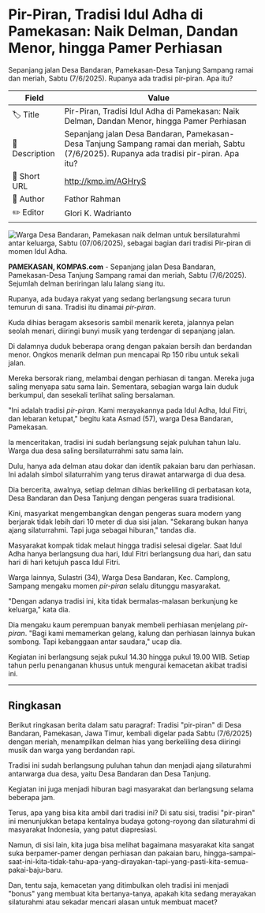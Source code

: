 # Pir-Piran, Tradisi Idul Adha di Pamekasan: Naik Delman, Dandan Menor, hingga Pamer Perhiasan

Sepanjang jalan Desa Bandaran, Pamekasan-Desa Tanjung Sampang ramai dan meriah, Sabtu (7/6/2025).  Rupanya ada tradisi pir-piran. Apa itu?

| Field         | Value                                                       |
|---------------|-------------------------------------------------------------|
| 🏷️ Title       | Pir-Piran, Tradisi Idul Adha di Pamekasan: Naik Delman, Dandan Menor, hingga Pamer Perhiasan |
| 📝 Description | Sepanjang jalan Desa Bandaran, Pamekasan-Desa Tanjung Sampang ramai dan meriah, Sabtu (7/6/2025).  Rupanya ada tradisi pir-piran. Apa itu? |
| 🔗 Short URL   | http://kmp.im/AGHryS |
| 👤 Author      | Fathor Rahman |
| ✏️ Editor      | Glori K. Wadrianto |

![Warga Desa Bandaran, Pamekasan naik delman untuk bersilaturahmi antar keluarga, Sabtu (07/06/2025), sebagai bagian dari tradisi Pir-piran di momen Idul Adha. ](https://asset.kompas.com/crops/fDPnY4o4GZ7_EHOSC4rtft9Ifms=/565x99:3829x2275/750x500/data/photo/2025/06/07/684415b6d0505.jpg)

**PAMEKASAN, KOMPAS.com** - Sepanjang jalan Desa Bandaran, Pamekasan-Desa Tanjung Sampang ramai dan meriah, Sabtu (7/6/2025). Sejumlah delman beriringan lalu lalang siang itu. 

Rupanya, ada budaya rakyat yang sedang berlangsung secara turun temurun di sana. Tradisi itu dinamai *pir-piran*.

Kuda dihias beragam aksesoris sambil menarik kereta, jalannya pelan seolah menari, diiringi bunyi musik yang terdengar di sepanjang jalan.

Di dalamnya duduk beberapa orang dengan pakaian bersih dan berdandan menor. Ongkos menarik delman pun mencapai Rp 150 ribu untuk sekali jalan.

Mereka bersorak riang, melambai dengan perhiasan di tangan. Mereka juga saling menyapa satu sama lain. Sementara, sebagian warga lain duduk berkumpul, dan sesekali terlihat saling bersalaman.

\"Ini adalah tradisi *pir-piran*. Kami merayakannya pada Idul Adha, Idul Fitri, dan lebaran ketupat,\" begitu kata Asmad (57), warga Desa Bandaran, Pamekasan.

Ia menceritakan, tradisi ini sudah berlangsung sejak puluhan tahun lalu. Warga dua desa saling bersilaturrahmi satu sama lain.

Dulu, hanya ada delman atau dokar dan identik pakaian baru dan perhiasan. Ini adalah simbol silaturrahim yang terus dirawat antarwarga di dua desa.

Dia bercerita, awalnya, setiap delman dihias berkeliling di perbatasan kota, Desa Bandaran dan Desa Tanjung dengan pengeras suara tradisional.

Kini, masyarkat mengembangkan dengan pengeras suara modern yang berjarak tidak lebih dari 10 meter di dua sisi jalan. \"Sekarang bukan hanya ajang silaturrahmi. Tapi juga sebagai hiburan,\" tandas dia.

Masyarakat kompak tidak melaut hingga tradisi selesai digelar. Saat Idul Adha hanya berlangsung dua hari, Idul Fitri berlangsung dua hari, dan satu hari di hari ketujuh pasca Idul Fitri.

Warga lainnya, Sulastri (34), Warga Desa Bandaran, Kec. Camplong, Sampang mengaku momen *pir-piran* selalu ditunggu masyarakat.

\"Dengan adanya tradisi ini, kita tidak bermalas-malasan berkunjung ke keluarga,\" kata dia.

Dia mengaku kaum perempuan banyak membeli perhiasan menjelang *pir-piran*. \"Bagi kami memamerkan gelang, kalung dan perhiasan lainnya bukan sombong. Tapi kebanggaan antar saudara,\" ucap dia.

Kegiatan ini berlangsung sejak pukul 14.30 hingga pukul 19.00 WIB. Setiap tahun perlu penanganan khusus untuk mengurai kemacetan akibat tradisi ini.

---
## Ringkasan

Berikut ringkasan berita dalam satu paragraf: Tradisi "pir-piran" di Desa Bandaran, Pamekasan, Jawa Timur, kembali digelar pada Sabtu (7/6/2025) dengan meriah, menampilkan delman hias yang berkeliling desa diiringi musik dan warga yang berdandan rapi.

 Tradisi ini sudah berlangsung puluhan tahun dan menjadi ajang silaturahmi antarwarga dua desa, yaitu Desa Bandaran dan Desa Tanjung.

 Kegiatan ini juga menjadi hiburan bagi masyarakat dan berlangsung selama beberapa jam.



Terus, apa yang bisa kita ambil dari tradisi ini? Di satu sisi, tradisi "pir-piran" ini menunjukkan betapa kentalnya budaya gotong-royong dan silaturahmi di masyarakat Indonesia, yang patut diapresiasi.

 Namun, di sisi lain, kita juga bisa melihat bagaimana masyarakat kita sangat suka berpamer-pamer dengan perhiasan dan pakaian baru, hingga-sampai-saat-ini-kita-tidak-tahu-apa-yang-dirayakan-tapi-yang-pasti-kita-semua-pakai-baju-baru.

 Dan, tentu saja, kemacetan yang ditimbulkan oleh tradisi ini menjadi "bonus" yang membuat kita bertanya-tanya, apakah kita sedang merayakan silaturahmi atau sekadar mencari alasan untuk membuat macet?
